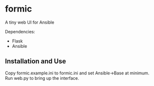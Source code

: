 # formic
A tiny web UI for Ansible

Dependencies:
  - Flask
  - Ansible
  
## Installation and Use
Copy formic.example.ini to formic.ini and set Ansible->Base at minimum. Run web.py to bring up the interface.
